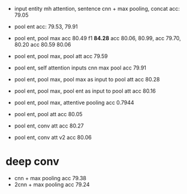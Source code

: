 - input entity mh attention, sentence cnn + max pooling, concat
  acc: 79.05
- pool ent
  acc: 79.53, 79.91
- pool ent, pool max
  acc 80.49  f1 **84.28**
  acc 80.06, 80.99, 
  acc 79.70, 80.20
  acc 80.59 80.06

- pool ent, pool max, pool att
  acc 79.59
- pool ent, self attention inputs cnn max pool
  acc 79.91
- pool ent, pool max, pool max as input to pool att
  acc 80.28
- pool ent, pool max, pool ent as input to pool att
  acc 80.16
- pool ent, pool max, attentive pooling 
  acc 0.7944
- pool ent, pool att
  acc 80.05
- pool ent, conv att
  acc 80.27
- pool ent, conv att v2
  acc 80.06

# deep conv

- cnn + max pooling
  acc 79.38
- 2cnn + max pooling
  acc 79.24